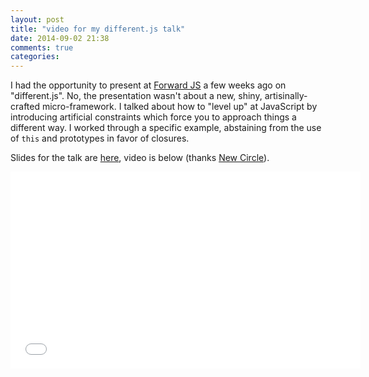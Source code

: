 ```yaml
---
layout: post
title: "video for my different.js talk"
date: 2014-09-02 21:38
comments: true
categories: 
---
```


I had the opportunity to present at [Forward JS](http://forwardjs.com/) a few weeks ago on "different.js". No, the presentation wasn't about a new, shiny, artisinally-crafted micro-framework. I talked about how to "level up" at JavaScript by introducing artificial constraints which force you to approach things a different way. I worked through a specific example, abstaining from the use of `this` and prototypes in favor of closures.

Slides for the talk are [here](https://speakerdeck.com/phodgson/different-dot-js-forward-js-2014), video is below (thanks [New Circle](https://thenewcircle.com/s/post/1656/differentjs_video_forward_js)).
<iframe width="560" height="315" src="//www.youtube.com/embed/n9qzwI4Krmo?rel=0" frameborder="0" allowfullscreen></iframe>
